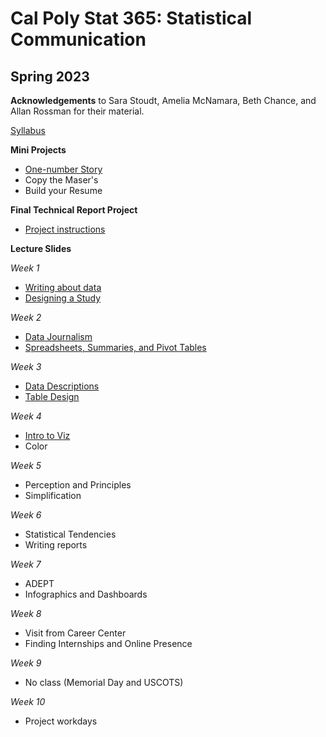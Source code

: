 # Cal Poly Stat 365: Statistical Communication
## Spring 2023

**Acknowledgements** to Sara Stoudt, Amelia McNamara, Beth Chance, and Allan Rossman for their material.

[Syllabus](https://earobinson95.github.io/stat365-calpoly/00-course-info/stat365-syllabus-S2023.html)

**Mini Projects**

+ [One-number Story](https://earobinson95.github.io/stat365-calpoly/97-mini-projects/one-number-story/one-number-story.html#peer-editing)
+ Copy the Maser's
+ Build your Resume

**Final Technical Report Project**

+ [Project instructions](https://earobinson95.github.io/stat365-calpoly/99-final-project/final-project-instructions.html)

**Lecture Slides**

*Week 1*

+ [Writing about data](https://earobinson95.github.io/stat365-calpoly/01-writing-about-data/011-writing-about-data.html#/title-slide)
+ [Designing a Study](https://earobinson95.github.io/stat365-calpoly/01-writing-about-data/011-writing-about-data.html#/title-slide)

*Week 2*

+ [Data Journalism](https://earobinson95.github.io/stat365-calpoly/02-data-journalism/021-data-journalism.html#/title-slide)
+ [Spreadsheets, Summaries, and Pivot Tables](https://earobinson95.github.io/stat365-calpoly/02-data-journalism/022-spreadsheets-summaries-pivot-tables.html#/wednesday-april-12th)

*Week 3*

+ [Data Descriptions](https://earobinson95.github.io/stat365-calpoly/03-data-descriptions/031-data-descriptions.html#/title-slide)
+ [Table Design](https://earobinson95.github.io/stat365-calpoly/03-data-descriptions/032-table-design.html#/title-slide)

*Week 4*

+ [Intro to Viz](https://earobinson95.github.io/stat365-calpoly/04-intro-to-viz/041-intro-to-viz.html#/title-slide)
+ Color

*Week 5*

+ Perception and Principles
+ Simplification

*Week 6*

+ Statistical Tendencies
+ Writing reports

*Week 7*

+ ADEPT
+ Infographics and Dashboards

*Week 8*

+ Visit from Career Center
+ Finding Internships and Online Presence

*Week 9*

+ No class (Memorial Day and USCOTS)

*Week 10*

+ Project workdays
